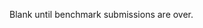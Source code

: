 
Blank until benchmark submissions are over.
<!--
<br>
<sub>For more questions please ask Benjamin Li, accessible in person or at li.ben002@gmail.com</sub>


-->
